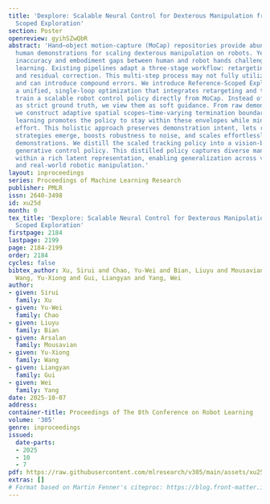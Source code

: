 ```yaml
---
title: 'Dexplore: Scalable Neural Control for Dexterous Manipulation from Reference
  Scoped Exploration'
section: Poster
openreview: gyihSZwQbR
abstract: 'Hand–object motion-capture (MoCap) repositories provide abundant, contact-rich
  human demonstrations for scaling dexterous manipulation on robots. Yet demonstration
  inaccuracy and embodiment gaps between human and robot hands challenge direct policy
  learning. Existing pipelines adapt a three-stage workflow: retargeting, tracking,
  and residual correction. This multi-step process may not fully utilize demonstrations
  and can introduce compound errors. We introduce Reference-Scoped Exploration (RSE),
  a unified, single-loop optimization that integrates retargeting and tracking to
  train a scalable robot control policy directly from MoCap. Instead of treating demonstrations
  as strict ground truth, we view them as soft guidance. From raw demonstrations,
  we construct adaptive spatial scopes—time-varying termination boundaries, and reinforcement
  learning promotes the policy to stay within these envelopes while minimizing control
  effort. This holistic approach preserves demonstration intent, lets robot-specific
  strategies emerge, boosts robustness to noise, and scales effortlessly with large-scale
  demonstrations. We distill the scaled tracking policy into a vision-based, skill-conditioned
  generative control policy. This distilled policy captures diverse manipulation skills
  within a rich latent representation, enabling generalization across various objects
  and real-world robotic manipulation.'
layout: inproceedings
series: Proceedings of Machine Learning Research
publisher: PMLR
issn: 2640-3498
id: xu25d
month: 0
tex_title: 'Dexplore: Scalable Neural Control for Dexterous Manipulation from Reference
  Scoped Exploration'
firstpage: 2184
lastpage: 2199
page: 2184-2199
order: 2184
cycles: false
bibtex_author: Xu, Sirui and Chao, Yu-Wei and Bian, Liuyu and Mousavian, Arsalan and
  Wang, Yu-Xiong and Gui, Liangyan and Yang, Wei
author:
- given: Sirui
  family: Xu
- given: Yu-Wei
  family: Chao
- given: Liuyu
  family: Bian
- given: Arsalan
  family: Mousavian
- given: Yu-Xiong
  family: Wang
- given: Liangyan
  family: Gui
- given: Wei
  family: Yang
date: 2025-10-07
address:
container-title: Proceedings of The 8th Conference on Robot Learning
volume: '305'
genre: inproceedings
issued:
  date-parts:
  - 2025
  - 10
  - 7
pdf: https://raw.githubusercontent.com/mlresearch/v305/main/assets/xu25d/xu25d.pdf
extras: []
# Format based on Martin Fenner's citeproc: https://blog.front-matter.io/posts/citeproc-yaml-for-bibliographies/
---
```

